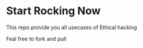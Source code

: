 # Start Rocking Now
This repo provide you all usecases of Ethical hacking

Feal free to fork and pull
